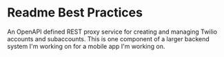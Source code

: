 # Readme Best Practices
An OpenAPI defined REST proxy service for creating and managing Twilio accounts and subaccounts. This is one component of a larger backend system I'm working on for a mobile app I'm working on. 
